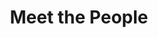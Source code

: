 ---
layout: people
order: 20
title: Meet the People
name: "Jiayuan Ding"
position: "Visiting Researcher"
current: true
headshot: "jiayuan.png"
google_scholar: "https://scholar.google.com/citations?user=7lwkXGEAAAAJ&hl=en"
twitter: ""
---